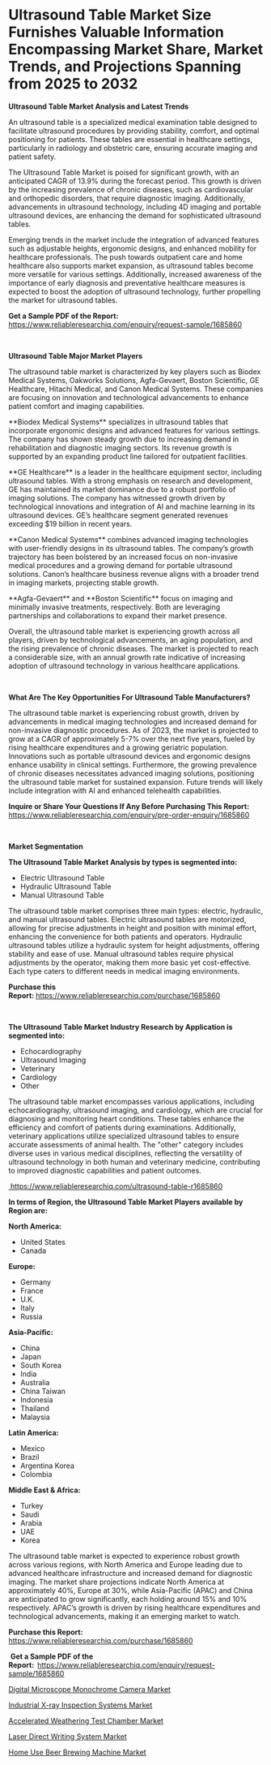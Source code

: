 <p><h1>Ultrasound Table Market Size Furnishes Valuable Information Encompassing Market Share, Market Trends, and Projections Spanning from 2025 to 2032</h1></p><p><strong>Ultrasound Table Market Analysis and Latest Trends</strong></p>
<p><p>An ultrasound table is a specialized medical examination table designed to facilitate ultrasound procedures by providing stability, comfort, and optimal positioning for patients. These tables are essential in healthcare settings, particularly in radiology and obstetric care, ensuring accurate imaging and patient safety. </p><p>The Ultrasound Table Market is poised for significant growth, with an anticipated CAGR of 13.9% during the forecast period. This growth is driven by the increasing prevalence of chronic diseases, such as cardiovascular and orthopedic disorders, that require diagnostic imaging. Additionally, advancements in ultrasound technology, including 4D imaging and portable ultrasound devices, are enhancing the demand for sophisticated ultrasound tables. </p><p>Emerging trends in the market include the integration of advanced features such as adjustable heights, ergonomic designs, and enhanced mobility for healthcare professionals. The push towards outpatient care and home healthcare also supports market expansion, as ultrasound tables become more versatile for various settings. Additionally, increased awareness of the importance of early diagnosis and preventative healthcare measures is expected to boost the adoption of ultrasound technology, further propelling the market for ultrasound tables.</p></p>
<p><strong>Get a Sample PDF of the Report:&nbsp;</strong> <a href="https://www.reliableresearchiq.com/enquiry/request-sample/1685860?utm_campaign=1087&utm_medium=2&utm_source=Github&utm_content=ia&utm_term=03032025&utm_id=ultrasound-table">https://www.reliableresearchiq.com/enquiry/request-sample/1685860</a></p>
<p>&nbsp;</p>
<p><strong>Ultrasound Table Major Market Players</strong></p>
<p><p>The ultrasound table market is characterized by key players such as Biodex Medical Systems, Oakworks Solutions, Agfa-Gevaert, Boston Scientific, GE Healthcare, Hitachi Medical, and Canon Medical Systems. These companies are focusing on innovation and technological advancements to enhance patient comfort and imaging capabilities.</p><p>**Biodex Medical Systems** specializes in ultrasound tables that incorporate ergonomic designs and advanced features for various settings. The company has shown steady growth due to increasing demand in rehabilitation and diagnostic imaging sectors. Its revenue growth is supported by an expanding product line tailored for outpatient facilities.</p><p>**GE Healthcare** is a leader in the healthcare equipment sector, including ultrasound tables. With a strong emphasis on research and development, GE has maintained its market dominance due to a robust portfolio of imaging solutions. The company has witnessed growth driven by technological innovations and integration of AI and machine learning in its ultrasound devices. GE’s healthcare segment generated revenues exceeding $19 billion in recent years.</p><p>**Canon Medical Systems** combines advanced imaging technologies with user-friendly designs in its ultrasound tables. The company’s growth trajectory has been bolstered by an increased focus on non-invasive medical procedures and a growing demand for portable ultrasound solutions. Canon’s healthcare business revenue aligns with a broader trend in imaging markets, projecting stable growth.</p><p>**Agfa-Gevaert** and **Boston Scientific** focus on imaging and minimally invasive treatments, respectively. Both are leveraging partnerships and collaborations to expand their market presence.</p><p>Overall, the ultrasound table market is experiencing growth across all players, driven by technological advancements, an aging population, and the rising prevalence of chronic diseases. The market is projected to reach a considerable size, with an annual growth rate indicative of increasing adoption of ultrasound technology in various healthcare applications.</p></p>
<p>&nbsp;</p>
<p><strong>What Are The Key Opportunities For Ultrasound Table Manufacturers?</strong></p>
<p><p>The ultrasound table market is experiencing robust growth, driven by advancements in medical imaging technologies and increased demand for non-invasive diagnostic procedures. As of 2023, the market is projected to grow at a CAGR of approximately 5-7% over the next five years, fueled by rising healthcare expenditures and a growing geriatric population. Innovations such as portable ultrasound devices and ergonomic designs enhance usability in clinical settings. Furthermore, the growing prevalence of chronic diseases necessitates advanced imaging solutions, positioning the ultrasound table market for sustained expansion. Future trends will likely include integration with AI and enhanced telehealth capabilities.</p></p>
<p><strong>Inquire or Share Your Questions If Any Before Purchasing This Report:</strong> <a href="https://www.reliableresearchiq.com/enquiry/pre-order-enquiry/1685860?utm_campaign=1087&utm_medium=2&utm_source=Github&utm_content=ia&utm_term=03032025&utm_id=ultrasound-table">https://www.reliableresearchiq.com/enquiry/pre-order-enquiry/1685860</a></p>
<p>&nbsp;</p>
<p><strong>Market Segmentation</strong></p>
<p><strong>The Ultrasound Table Market Analysis by types is segmented into:</strong></p>
<p><ul><li>Electric Ultrasound Table</li><li>Hydraulic Ultrasound Table</li><li>Manual Ultrasound Table</li></ul></p>
<p><p>The ultrasound table market comprises three main types: electric, hydraulic, and manual ultrasound tables. Electric ultrasound tables are motorized, allowing for precise adjustments in height and position with minimal effort, enhancing the convenience for both patients and operators. Hydraulic ultrasound tables utilize a hydraulic system for height adjustments, offering stability and ease of use. Manual ultrasound tables require physical adjustments by the operator, making them more basic yet cost-effective. Each type caters to different needs in medical imaging environments.</p></p>
<p><strong>Purchase this Report:&nbsp;</strong><a href="https://www.reliableresearchiq.com/purchase/1685860?utm_campaign=1087&utm_medium=2&utm_source=Github&utm_content=ia&utm_term=03032025&utm_id=ultrasound-table">https://www.reliableresearchiq.com/purchase/1685860</a></p>
<p>&nbsp;</p>
<p><strong>The Ultrasound Table Market Industry Research by Application is segmented into:</strong></p>
<p><ul><li>Echocardiography</li><li>Ultrasound Imaging</li><li>Veterinary</li><li>Cardiology</li><li>Other</li></ul></p>
<p><p>The ultrasound table market encompasses various applications, including echocardiography, ultrasound imaging, and cardiology, which are crucial for diagnosing and monitoring heart conditions. These tables enhance the efficiency and comfort of patients during examinations. Additionally, veterinary applications utilize specialized ultrasound tables to ensure accurate assessments of animal health. The "other" category includes diverse uses in various medical disciplines, reflecting the versatility of ultrasound technology in both human and veterinary medicine, contributing to improved diagnostic capabilities and patient outcomes.</p></p>
<p><a href="https://www.reliableresearchiq.com/ultrasound-table-r1685860?utm_campaign=1087&utm_medium=2&utm_source=Github&utm_content=ia&utm_term=03032025&utm_id=ultrasound-table">&nbsp;https://www.reliableresearchiq.com/ultrasound-table-r1685860</a></p>
<p><strong>In terms of Region, the Ultrasound Table Market Players available by Region are:</strong></p>
<p>
    <p> <strong> North America: </strong>
        <ul>
            <li>United States</li>
            <li>Canada</li>
        </ul>
        </p> 
    <p> <strong> Europe: </strong>
        <ul>
            <li>Germany</li>
            <li>France</li>
            <li>U.K.</li>
            <li>Italy</li>
            <li>Russia</li>
        </ul>
        </p> 
    <p> <strong> Asia-Pacific: </strong>
        <ul>
            <li>China</li>
            <li>Japan</li>
            <li>South Korea</li>
            <li>India</li>
            <li>Australia</li>
            <li>China Taiwan</li>
            <li>Indonesia</li>
            <li>Thailand</li>
            <li>Malaysia</li>
        </ul>
        </p> 
    <p> <strong> Latin America: </strong>
        <ul>
            <li>Mexico</li>
            <li>Brazil</li>
            <li>Argentina Korea</li>
            <li>Colombia</li>
        </ul>
        </p> 
    <p> <strong> Middle East & Africa: </strong>
        <ul>
            <li>Turkey</li>
            <li>Saudi</li>
            <li>Arabia</li>
            <li>UAE</li>
            <li>Korea</li>
        </ul>
    </p>
    </p>
<p><p>The ultrasound table market is expected to experience robust growth across various regions, with North America and Europe leading due to advanced healthcare infrastructure and increased demand for diagnostic imaging. The market share projections indicate North America at approximately 40%, Europe at 30%, while Asia-Pacific (APAC) and China are anticipated to grow significantly, each holding around 15% and 10% respectively. APAC’s growth is driven by rising healthcare expenditures and technological advancements, making it an emerging market to watch.</p></p>
<p><strong>Purchase this Report: </strong><a href="https://www.reliableresearchiq.com/purchase/1685860?utm_campaign=1087&utm_medium=2&utm_source=Github&utm_content=ia&utm_term=03032025&utm_id=ultrasound-table">https://www.reliableresearchiq.com/purchase/1685860</a></p>
<p>&nbsp;<strong>Get a Sample PDF of the Report:&nbsp;&nbsp;</strong><a href="https://www.reliableresearchiq.com/enquiry/request-sample/1685860?utm_campaign=1087&utm_medium=2&utm_source=Github&utm_content=ia&utm_term=03032025&utm_id=ultrasound-table">https://www.reliableresearchiq.com/enquiry/request-sample/1685860</a></p>
<p><strong></strong></p>
<p><p><a href="https://github.com/kimberjam0i/Market-Research-Report-List-1/blob/main/digital-microscope-monochrome-camera-market.md?utm_campaign=1087&utm_medium=2&utm_source=Github&utm_content=ia&utm_term=03032025&utm_id=ultrasound-table">Digital Microscope Monochrome Camera Market</a></p><p><a href="https://github.com/darenph8er/Market-Research-Report-List-1/blob/main/industrial-x-ray-inspection-systems-market.md?utm_campaign=1087&utm_medium=2&utm_source=Github&utm_content=ia&utm_term=03032025&utm_id=ultrasound-table">Industrial X-ray Inspection Systems Market</a></p><p><a href="https://github.com/lashaunm5st/Market-Research-Report-List-1/blob/main/accelerated-weathering-test-chamber-market.md?utm_campaign=1087&utm_medium=2&utm_source=Github&utm_content=ia&utm_term=03032025&utm_id=ultrasound-table">Accelerated Weathering Test Chamber Market</a></p><p><a href="https://github.com/osbornrdaflalo/Market-Research-Report-List-1/blob/main/laser-direct-writing-system-market.md?utm_campaign=1087&utm_medium=2&utm_source=Github&utm_content=ia&utm_term=03032025&utm_id=ultrasound-table">Laser Direct Writing System Market</a></p><p><a href="https://github.com/ElviraLeka1962/Market-Research-Report-List-1/blob/main/home-use-beer-brewing-machine-market.md?utm_campaign=1087&utm_medium=2&utm_source=Github&utm_content=ia&utm_term=03032025&utm_id=ultrasound-table">Home Use Beer Brewing Machine Market</a></p></p>